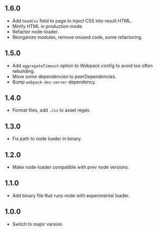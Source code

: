 ## 1.6.0

- Add `headCss` field to page to inject CSS into result HTML.
- Minify HTML in production mode.
- Refactor node-loader.
- Reorganize modules, remove unused code, some refactoring.

## 1.5.0

- Add `aggregateTimeout` option to Webpack config to avoid too often rebuilding.
- Move some dependencies to peerDependencies.
- Bump `webpack-dev-server` dependency.

## 1.4.0

- Format files, add `.css` to asset regex.

## 1.3.0

- Fix path to node loader in binary.

## 1.2.0

- Make node-loader compatible with prev node versions.

## 1.1.0

- Add binary file that runs node with experimental loader.

## 1.0.0

- Switch to major varsion.
